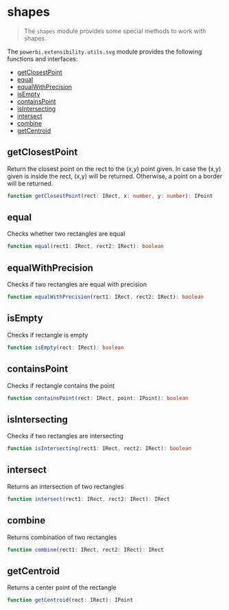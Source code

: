 # shapes
> The ```shapes``` module provides some special methods to work with shapes.

The ```powerbi.extensibility.utils.svg``` module provides the following functions and interfaces:

* [getClosestPoint](#getclosestpoint)
* [equal](#equal)
* [equalWithPrecision](#equalwithprecision)
* [isEmpty](#isempty)
* [containsPoint](#containspoint)
* [isIntersecting](#isintersecting)
* [intersect](#intersect)
* [combine](#combine)
* [getCentroid](#getcentroid)

## getClosestPoint
Return the closest point on the rect to the (x,y) point given.
In case the (x,y) given is inside the rect, (x,y) will be returned.
Otherwise, a point on a border will be returned.

```typescript
function getClosestPoint(rect: IRect, x: number, y: number): IPoint
```

## equal
Checks whether two rectangles are equal

```typescript
function equal(rect1: IRect, rect2: IRect): boolean
```

## equalWithPrecision
Checks if two rectangles are equal with precision

```typescript
function equalWithPrecision(rect1: IRect, rect2: IRect): boolean
```

## isEmpty
Checks if rectangle is empty

```typescript
function isEmpty(rect: IRect): boolean
```

## containsPoint
Checks if rectangle contains the point

```typescript
function containsPoint(rect: IRect, point: IPoint): boolean
```

## isIntersecting
Checks if two rectangles are intersecting

```typescript
function isIntersecting(rect1: IRect, rect2: IRect): boolean
```

## intersect
Returns an intersection of two rectangles

```typescript
function intersect(rect1: IRect, rect2: IRect): IRect
```

## combine
Returns combination of two rectangles

```typescript
function combine(rect1: IRect, rect2: IRect): IRect
```

## getCentroid
Returns a center point of the rectangle

```typescript
function getCentroid(rect: IRect): IPoint
```
